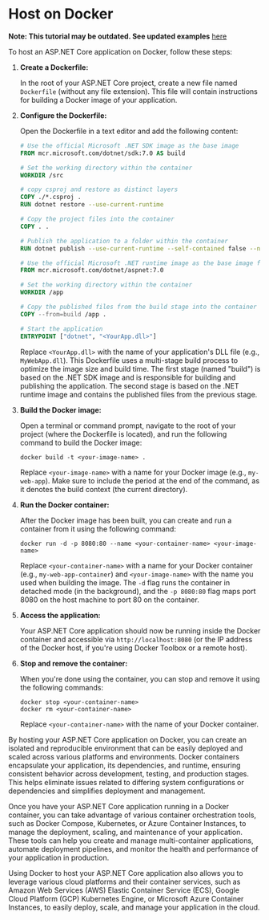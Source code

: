 # Host on Docker

**Note: This tutorial may be outdated. See updated examples** [here](https://github.com/dotnet/dotnet-docker/tree/main/samples)

To host an ASP.NET Core application on Docker, follow these steps:

1. **Create a Dockerfile:**
   
   In the root of your ASP.NET Core project, create a new file named `Dockerfile` (without any file extension). This file will contain instructions for building a Docker image of your application.

2. **Configure the Dockerfile:**

   Open the Dockerfile in a text editor and add the following content:

   ```dockerfile
   # Use the official Microsoft .NET SDK image as the base image
   FROM mcr.microsoft.com/dotnet/sdk:7.0 AS build

   # Set the working directory within the container
   WORKDIR /src

   # copy csproj and restore as distinct layers
   COPY ./*.csproj .
   RUN dotnet restore --use-current-runtime  

   # Copy the project files into the container
   COPY . .

   # Publish the application to a folder within the container
   RUN dotnet publish --use-current-runtime --self-contained false --no-restore -o /app

   # Use the official Microsoft .NET runtime image as the base image for the final stage
   FROM mcr.microsoft.com/dotnet/aspnet:7.0

   # Set the working directory within the container
   WORKDIR /app

   # Copy the published files from the build stage into the container
   COPY --from=build /app .

   # Start the application
   ENTRYPOINT ["dotnet", "<YourApp.dll>"]
   ```

   Replace `<YourApp.dll>` with the name of your application's DLL file (e.g., `MyWebApp.dll`). This Dockerfile uses a multi-stage build process to optimize the image size and build time. The first stage (named "build") is based on the .NET SDK image and is responsible for building and publishing the application. The second stage is based on the .NET runtime image and contains the published files from the previous stage.

3. **Build the Docker image:**

   Open a terminal or command prompt, navigate to the root of your project (where the Dockerfile is located), and run the following command to build the Docker image:

   ```
   docker build -t <your-image-name> .
   ```

   Replace `<your-image-name>` with a name for your Docker image (e.g., `my-web-app`). Make sure to include the period at the end of the command, as it denotes the build context (the current directory).

4. **Run the Docker container:**

   After the Docker image has been built, you can create and run a container from it using the following command:

   ```
   docker run -d -p 8080:80 --name <your-container-name> <your-image-name>
   ```

   Replace `<your-container-name>` with a name for your Docker container (e.g., `my-web-app-container`) and `<your-image-name>` with the name you used when building the image. The `-d` flag runs the container in detached mode (in the background), and the `-p 8080:80` flag maps port 8080 on the host machine to port 80 on the container.

5. **Access the application:**

   Your ASP.NET Core application should now be running inside the Docker container and accessible via `http://localhost:8080` (or the IP address of the Docker host, if you're using Docker Toolbox or a remote host).

6. **Stop and remove the container:**

   When you're done using the container, you can stop and remove it using the following commands:

   ```
   docker stop <your-container-name>
   docker rm <your-container-name>
   ```

   Replace `<your-container-name>` with the name of your Docker container.

By hosting your ASP.NET Core application on Docker, you can create an isolated and reproducible environment that can be easily deployed and scaled across various platforms and environments. Docker containers encapsulate your application, its dependencies, and runtime, ensuring consistent behavior across development, testing, and production stages. This helps eliminate issues related to differing system configurations or dependencies and simplifies deployment and management.

Once you have your ASP.NET Core application running in a Docker container, you can take advantage of various container orchestration tools, such as Docker Compose, Kubernetes, or Azure Container Instances, to manage the deployment, scaling, and maintenance of your application. These tools can help you create and manage multi-container applications, automate deployment pipelines, and monitor the health and performance of your application in production.

Using Docker to host your ASP.NET Core application also allows you to leverage various cloud platforms and their container services, such as Amazon Web Services (AWS) Elastic Container Service (ECS), Google Cloud Platform (GCP) Kubernetes Engine, or Microsoft Azure Container Instances, to easily deploy, scale, and manage your application in the cloud.